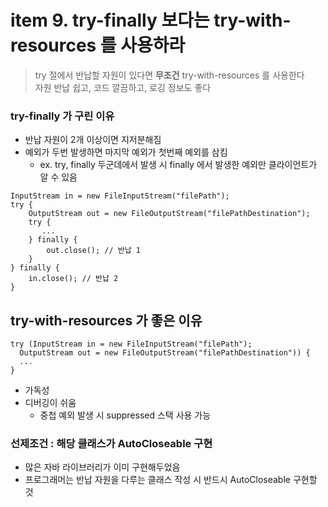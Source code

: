 <h1>item 9. try-finally 보다는 try-with-resources 를 사용하라</h1>

> try 절에서 반납할 자원이 있다면 **무조건** try-with-resources 를 사용한다  
> 자원 반납 쉽고, 코드 깔끔하고, 로깅 정보도 좋다


<h3>try-finally 가 구린 이유</h3>

- 반납 자원이 2개 이상이면 지저분해짐
- 예외가 두번 발생하면 마지막 예외가 첫번째 예외를 삼킴
    - ex. try, finally 두군데에서 발생 시 finally 에서 발생한 예외만 클라이언트가 알 수 있음

~~~~
InputStream in = new FileInputStream("filePath");
try {
    OutputStream out = new FileOutputStream("filePathDestination");
    try {
       ...
    } finally {
        out.close(); // 반납 1
    }
} finally {
    in.close(); // 반납 2
}
~~~~

<h2>try-with-resources 가 좋은 이유</h2>

~~~~
try (InputStream in = new FileInputStream("filePath");
  OutputStream out = new FileOutputStream("filePathDestination")) {
  ...
}
~~~~

- 가독성
- 디버깅이 쉬움
    - 중첩 예외 발생 시 suppressed 스택 사용 가능

<h3>선제조건 : 해당 클래스가 AutoCloseable 구현</h3>

- 많은 자바 라이브러리가 이미 구현해두었음
- 프로그래머는 반납 자원을 다루는 클래스 작성 시 반드시 AutoCloseable 구현할 것
